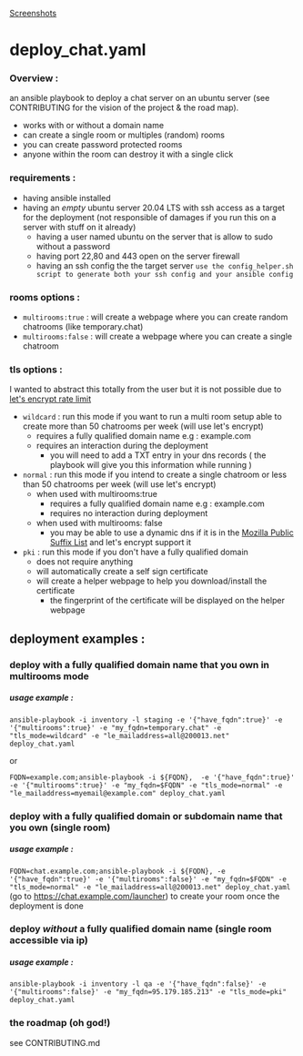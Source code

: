 [Screenshots](https://imgur.com/a/vhiiy8j)

# deploy_chat.yaml
### Overview : 
an ansible playbook to deploy a chat server on an ubuntu server (see CONTRIBUTING for the vision of the project & the road map).
- works with or without a domain name
- can create a single room or multiples (random) rooms 
- you can create password protected rooms
- anyone within the room can destroy it with a single click
### requirements : 
- having ansible installed 
- having an *empty* ubuntu server 20.04 LTS with ssh access as a target for the deployment (not responsible of damages if you run this on a server with stuff on it already)
  - having a user named ubuntu on the server that is allow to sudo without a password
  - having port 22,80 and 443 open on the server firewall
  - having an ssh config the the target server 
  `use the config_helper.sh script to generate both your ssh config and your ansible config`
### rooms options :
- `multirooms:true` : will create a webpage where you can create random chatrooms (like temporary.chat)
- `multirooms:false` : will create a webpage where you can create a single chatroom
### tls options :
I wanted to abstract this totally from the user but it is not possible due to [let's encrypt rate limit](https://letsencrypt.org/docs/rate-limits/)
- `wildcard` : run this mode if you want to run a multi room setup able to create more than 50 chatrooms per week (will use let's encrypt)
  - requires a fully qualified domain name e.g : example.com
  - requires an interaction during the deployment
    - you will need to add a TXT entry in your dns records ( the playbook will give you this information while running )
- `normal` : run this mode if you intend to create a single chatroom or less than 50 chatrooms per week (will use let's encrypt)
  - when used with multirooms:true
    - requires a fully qualified domain name e.g : example.com
    - requires no interaction during deployment
  - when used with multirooms: false
    - you may be able to use a dynamic dns if it is in the [Mozilla Public Suffix List](https://github.com/publicsuffix/list/blob/master/public_suffix_list.dat) and let's encrypt support it  
- `pki` : run this mode if you don't have a fully qualified domain 
  - does not require anything
  - will automatically create a self sign certificate 
  - will create a helper webpage to help you download/install the certificate 
    - the fingerprint of the certificate will be displayed on the helper webpage

## deployment examples :
### deploy with a fully qualified domain name that you own in multirooms mode 
##### usage example :
`ansible-playbook -i inventory -l staging -e '{"have_fqdn":true}' -e '{"multirooms":true}' -e "my_fqdn=temporary.chat" -e "tls_mode=wildcard" -e "le_mailaddress=all@200013.net" deploy_chat.yaml`

or

`FQDN=example.com;ansible-playbook -i ${FQDN},  -e '{"have_fqdn":true}' -e '{"multirooms":true}' -e "my_fqdn=$FQDN" -e "tls_mode=normal" -e "le_mailaddress=myemail@example.com" deploy_chat.yaml`
### deploy with a fully qualified domain or subdomain name that you own (single room)
##### usage example : 
`FQDN=chat.example.com;ansible-playbook -i ${FQDN}, -e '{"have_fqdn":true}' -e '{"multirooms":false}' -e "my_fqdn=$FQDN" -e "tls_mode=normal" -e "le_mailaddress=all@200013.net" deploy_chat.yaml`
(go to https://chat.example.com/launcher) to create your room once the deployment is done
### deploy *without* a fully qualified domain name (single room accessible via ip)
##### usage example : 
`ansible-playbook -i inventory -l qa -e '{"have_fqdn":false}' -e '{"multirooms":false}' -e "my_fqdn=95.179.185.213" -e "tls_mode=pki" deploy_chat.yaml`


### the roadmap (oh god!)

see CONTRIBUTING.md
